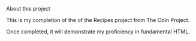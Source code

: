 About this project

This is my completion of the of the Recipes project from The Odin Project.

Once completed, it will demonstrate my proficiency in fundamental HTML.